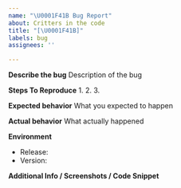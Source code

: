 ```yaml
---
name: "\U0001F41B Bug Report"
about: Critters in the code
title: "[\U0001F41B]"
labels: bug
assignees: ''

---
```


**Describe the bug**
Description of the bug

**Steps To Reproduce**
1. 
2. 
3.

**Expected behavior**
What you expected to happen

**Actual behavior**
What actually happened

**Environment**
 - Release:  
 - Version:

**Additional Info / Screenshots / Code Snippet**
